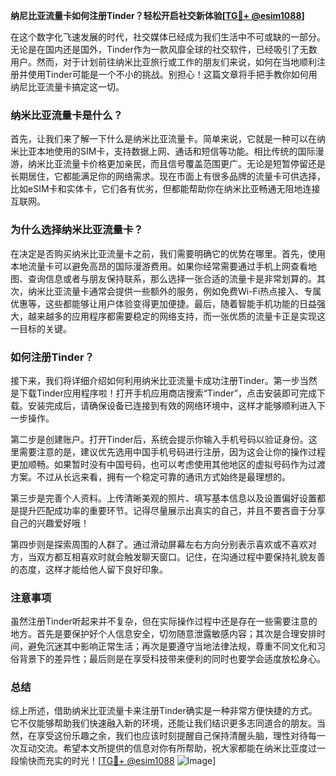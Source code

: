 **纳尼比亚流量卡如何注册Tinder？轻松开启社交新体验[[TG💪+ @esim1088](https://t.me/s/esim1088)]**

在这个数字化飞速发展的时代，社交媒体已经成为我们生活中不可或缺的一部分。无论是在国内还是国外，Tinder作为一款风靡全球的社交软件，已经吸引了无数用户。然而，对于计划前往纳米比亚旅行或工作的朋友们来说，如何在当地顺利注册并使用Tinder可能是一个不小的挑战。别担心！这篇文章将手把手教你如何用纳尼比亚流量卡搞定这一切。

### 纳米比亚流量卡是什么？

首先，让我们来了解一下什么是纳米比亚流量卡。简单来说，它就是一种可以在纳米比亚本地使用的SIM卡，支持数据上网、通话和短信等功能。相比传统的国际漫游，纳米比亚流量卡价格更加亲民，而且信号覆盖范围更广。无论是短暂停留还是长期居住，它都能满足你的网络需求。现在市面上有很多品牌的流量卡可供选择，比如eSIM卡和实体卡，它们各有优劣，但都能帮助你在纳米比亚畅通无阻地连接互联网。

### 为什么选择纳米比亚流量卡？

在决定是否购买纳米比亚流量卡之前，我们需要明确它的优势在哪里。首先，使用本地流量卡可以避免高昂的国际漫游费用。如果你经常需要通过手机上网查看地图、查询信息或者与朋友保持联系，那么选择一张合适的流量卡是非常划算的。其次，纳米比亚流量卡通常会提供一些额外的服务，例如免费Wi-Fi热点接入、专属优惠等，这些都能够让用户体验变得更加便捷。最后，随着智能手机功能的日益强大，越来越多的应用程序都需要稳定的网络支持，而一张优质的流量卡正是实现这一目标的关键。

### 如何注册Tinder？

接下来，我们将详细介绍如何利用纳米比亚流量卡成功注册Tinder。第一步当然是下载Tinder应用程序啦！打开手机应用商店搜索“Tinder”，点击安装即可完成下载。安装完成后，请确保设备已连接到有效的网络环境中，这样才能够顺利进入下一步操作。

第二步是创建账户。打开Tinder后，系统会提示你输入手机号码以验证身份。这里需要注意的是，建议优先选用中国手机号码进行注册，因为这会让你的操作过程更加顺畅。如果暂时没有中国号码，也可以考虑使用其他地区的虚拟号码作为过渡方案。不过从长远来看，拥有一个稳定可靠的通讯方式始终是最理想的。

第三步是完善个人资料。上传清晰美观的照片、填写基本信息以及设置偏好设置都是提升匹配成功率的重要环节。记得尽量展示出真实的自己，并且不要吝啬于分享自己的兴趣爱好哦！

第四步则是探索周围的人群了。通过滑动屏幕左右方向分别表示喜欢或不喜欢对方，当双方都互相喜欢时就会触发聊天窗口。记住，在沟通过程中要保持礼貌友善的态度，这样才能给他人留下良好印象。

### 注意事项

虽然注册Tinder听起来并不复杂，但在实际操作过程中还是存在一些需要注意的地方。首先是要保护好个人信息安全，切勿随意泄露敏感内容；其次是合理安排时间，避免沉迷其中影响正常生活；再次是要遵守当地法律法规，尊重不同文化和习俗背景下的差异性；最后则是在享受科技带来便利的同时也要学会适度放松身心。

### 总结

综上所述，借助纳米比亚流量卡来注册Tinder确实是一种非常方便快捷的方式。它不仅能够帮助我们快速融入新的环境，还能让我们结识更多志同道合的朋友。当然，在享受这份乐趣之余，我们也应该时刻提醒自己保持清醒头脑，理性对待每一次互动交流。希望本文所提供的信息对你有所帮助，祝大家都能在纳米比亚度过一段愉快而充实的时光！[[TG💪+ @esim1088](https://t.me/s/esim1088) ![Image](https://i.postimg.cc/4NQfJmqS/Snipaste-2025-05-13-00-14-12.png)]